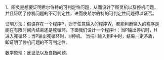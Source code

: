 1、图灵是想要证明希尔伯特的可判定性问题，从而设计了图灵机以及停机问题，并且证明了停机问题的不可判定性，进而使希尔伯特的可判定性问题得以证否。
   
   证明方法：假设存在一个程序P，对于任意输入的程序W，都能判断输入的程序是能在有限时间内结束还是死循环。下面我们设计一个程序H：当P输出停机时，H进入死循环；当P输出死循环时，H停机。
   当把H输入到P中时，结果一定矛盾，即证明了停机问题的不可判定性。
   
   数学原理：反证法以及自指问题。
